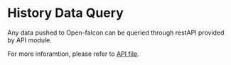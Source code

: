 <!-- toc -->

# History Data Query

Any data pushed to Open-falcon can be queried through restAPI provided by API module.

For more inforamtion, please refer to [API file](http://open-falcon.org/falcon-plus/#/graph_histroy).
